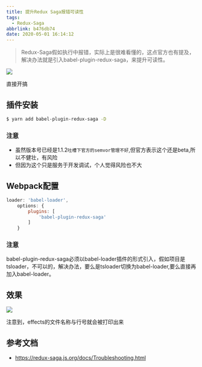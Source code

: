 ```yaml
---
title: 提升Redux Saga报错可读性
tags:
  - Redux-Saga
abbrlink: b476db74
date: 2020-05-01 16:14:12
---
```


> Redux-Saga假如执行中报错，实际上是很难看懂的，这点官方也有提及，解决办法就是引入babel-plugin-redux-saga，来提升可读性。

![](https://static.1991421.cn/2020/2020-05-01-172231.png)

直接开搞

## 插件安装

```bash
$ yarn add babel-plugin-redux-saga -D
```

### 注意
- 虽然版本号已经是1.1.2`吐槽下官方的semvor管理不好`,但官方表示这个还是beta,所以不健壮，有风险
- 但因为这个只是服务于开发调试，个人觉得风险也不大

## Webpack配置

```javascript
loader: 'babel-loader',
    options: {
        plugins: [
            'babel-plugin-redux-saga'
        ]
    }
```

### 注意
babel-plugin-redux-saga必须以babel-loader插件的形式引入，假如项目是tsloader，不可以的，解决办法，要么是tsloader切换为babel-loader,要么直接再加入babel-loader。


## 效果

![](https://static.1991421.cn/2020/2020-05-01-161716.jpeg)

注意到，effects的文件名称与行号就会被打印出来


## 参考文档
- https://redux-saga.js.org/docs/Troubleshooting.html
